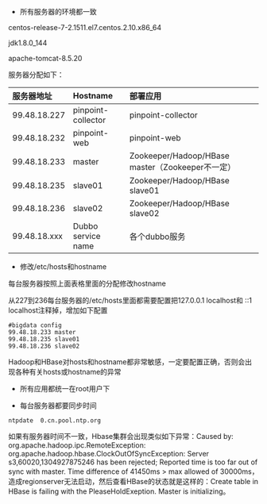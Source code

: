 * 所有服务器的环境都一致

centos-release-7-2.1511.el7.centos.2.10.x86\_64

jdk1.8.0\_144

apache-tomcat-8.5.20

服务器分配如下：

| 服务器地址 | Hostname | 部署应用 |
| :--- | :--- | :--- |
| 99.48.18.227 | pinpoint-collector | pinpoint-collector |
| 99.48.18.232 | pinpoint-web | pinpoint-web |
| 99.48.18.233 | master | Zookeeper/Hadoop/HBase master（Zookeeper不一定） |
| 99.48.18.235 | slave01 | Zookeeper/Hadoop/HBase slave01 |
| 99.48.18.236 | slave02 | Zookeeper/Hadoop/HBase slave02 |
| 99.48.18.xxx | Dubbo service name | 各个dubbo服务 |

* 修改/etc/hosts和hostname

每台服务器按照上面表格里面的分配修改hostname

从227到236每台服务器的/etc/hosts里面都需要配置把127.0.0.1 localhost和 ::1 localhost注释掉，增加如下配置

```
#bigdata config
99.48.18.233 master
99.48.18.235 slave01
99.48.18.236 slave02
```

Hadoop和HBase对hosts和hostname都非常敏感，一定要配置正确，否则会出现各种有关hosts或hostname的异常

* 所有应用都统一在root用户下

* 每台服务器都要同步时间

```
ntpdate  0.cn.pool.ntp.org
```

如果有服务器时间不一致，Hbase集群会出现类似如下异常：Caused by: org.apache.hadoop.ipc.RemoteException: org.apache.hadoop.hbase.ClockOutOfSyncException: Server s3,60020,1304927875246 has been rejected; Reported time is too far out of sync with master.  Time difference of 41450ms &gt; max allowed of 30000ms，造成regionserver无法启动，然后查看HBase的状态就是这样的：Create table in HBase is failing with the PleaseHoldExeption. Master is initializing。

